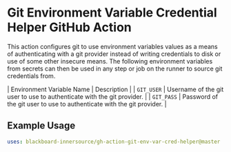 # Git Environment Variable Credential Helper GitHub Action

This action configures git to use environment variables values as a means of authenticating with a git provider instead of writing credentials to disk or use of some other insecure means. The following environment variables from secrets can then be used in any step or job on the runner to source git credentials from.

| Environment Variable Name | Description |
| `GIT_USER` | Username of the git user to use to authenticate with the git provider. |
| `GIT_PASS` | Password of the git user to use to authenticate with the git provider. |

## Example Usage

```yaml
uses: blackboard-innersource/gh-action-git-env-var-cred-helper@master
```
